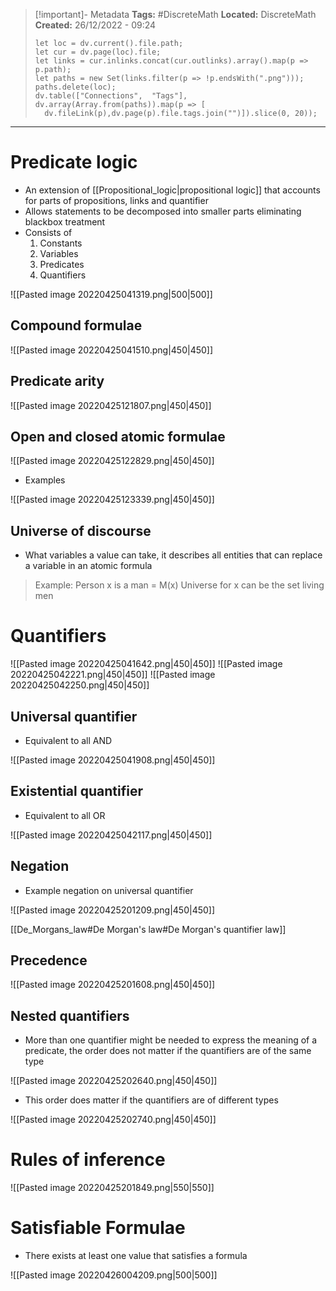> [!important]- Metadata
> **Tags:** #DiscreteMath 
> **Located:** DiscreteMath
> **Created:** 26/12/2022 - 09:24
> ```dataviewjs
>let loc = dv.current().file.path;
>let cur = dv.page(loc).file;
>let links = cur.inlinks.concat(cur.outlinks).array().map(p => p.path);
>let paths = new Set(links.filter(p => !p.endsWith(".png")));
>paths.delete(loc);
>dv.table(["Connections",  "Tags"], dv.array(Array.from(paths)).map(p => [
>   dv.fileLink(p),dv.page(p).file.tags.join("")]).slice(0, 20));
> ```

___
# Predicate logic
- An extension of [[Propositional_logic|propositional logic]] that accounts for parts of propositions, links and quantifier
- Allows statements to be decomposed into smaller parts eliminating blackbox treatment
- Consists of 
	1. Constants
	2. Variables
	3. Predicates
	4. Quantifiers

![[Pasted image 20220425041319.png|500|500]]

## Compound formulae

![[Pasted image 20220425041510.png|450|450]]

## Predicate arity

![[Pasted image 20220425121807.png|450|450]]

## Open and closed atomic formulae

![[Pasted image 20220425122829.png|450|450]]

- Examples

![[Pasted image 20220425123339.png|450|450]]

## Universe of discourse
- What variables a value can take, it describes all entities that can replace a variable in an atomic formula

>Example:
>Person x is a man = M(x) 
>Universe for x can be the set living men

# Quantifiers

![[Pasted image 20220425041642.png|450|450]]
![[Pasted image 20220425042221.png|450|450]]
![[Pasted image 20220425042250.png|450|450]]

## Universal quantifier
- Equivalent to all AND

![[Pasted image 20220425041908.png|450|450]]

## Existential quantifier
- Equivalent to all OR

![[Pasted image 20220425042117.png|450|450]]

## Negation
- Example negation on universal quantifier 

![[Pasted image 20220425201209.png|450|450]]

[[De_Morgans_law#De Morgan's law#De Morgan's quantifier law]]

## Precedence

![[Pasted image 20220425201608.png|450|450]]

## Nested quantifiers
- More than one quantifier might be needed to express the meaning of a predicate, the order does not matter if the quantifiers are of the same type

![[Pasted image 20220425202640.png|450|450]]

- This order does matter if the quantifiers are of different types

![[Pasted image 20220425202740.png|450|450]]

# Rules of inference

![[Pasted image 20220425201849.png|550|550]]

# Satisfiable Formulae
- There exists at least one value that satisfies a formula

![[Pasted image 20220426004209.png|500|500]]
